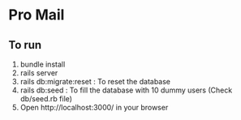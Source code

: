 # Pro Mail

## To run

1. bundle install
2. rails server
3. rails db:migrate:reset : To reset the database
4. rails db:seed : To fill the database with 10 dummy users (Check db/seed.rb file)
5. Open http://localhost:3000/ in your browser

